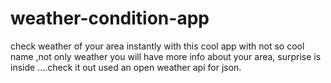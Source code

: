 # weather-condition-app
check weather of your area instantly with this cool app with not so cool name ,not only weather you will have more info about your area, surprise is inside ....check it out 
used an open weather api for json.

